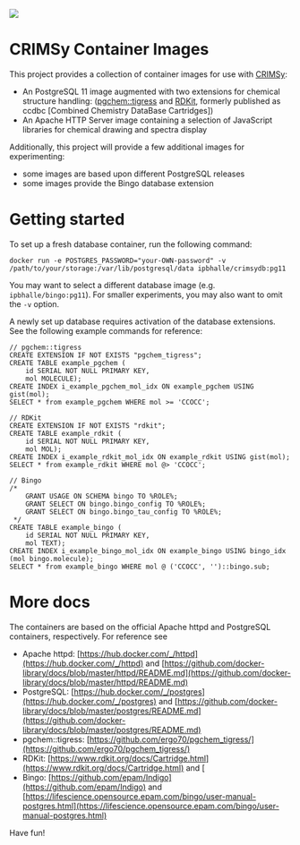 [![](https://img.shields.io/docker/cloud/build/ipbhalle/ccdbc.svg)](https://hub.docker.com/r/ipbhalle/ccdbc/builds/)

# CRIMSy Container Images

This project provides a collection of container images for use with [CRIMSy](https://github.com/ipb-halle/CRIMSy): 

 * An PostgreSQL 11 image augmented with two extensions for chemical structure handling: ([pgchem::tigress](https://github.com/ergo70/pgchem_tigress) and [RDKit](https://github.com/rdkit/rdkit), formerly published as ccdbc [Combined Chemistry DataBase Cartridges])
 * An Apache HTTP Server image containing a selection of JavaScript libraries for chemical drawing and spectra display

Additionally, this project will provide a few additional images for experimenting:

 * some images are based upon different PostgreSQL releases 
 * some images provide the Bingo database extension 


# Getting started
To set up a fresh database container, run the following command:

    docker run -e POSTGRES_PASSWORD="your-OWN-password" -v /path/to/your/storage:/var/lib/postgresql/data ipbhalle/crimsydb:pg11

You may want to select a different database image (e.g. `ipbhalle/bingo:pg11`). For smaller experiments, you may also want to omit the `-v` option.

A newly set up database requires activation of the database extensions. See the following example commands for reference:

    // pgchem::tigress
    CREATE EXTENSION IF NOT EXISTS "pgchem_tigress";
    CREATE TABLE example_pgchem (
        id SERIAL NOT NULL PRIMARY KEY,
        mol MOLECULE);
    CREATE INDEX i_example_pgchem_mol_idx ON example_pgchem USING gist(mol);
    SELECT * from example_pgchem WHERE mol >= 'CCOCC';

    // RDKit
    CREATE EXTENSION IF NOT EXISTS "rdkit";
    CREATE TABLE example_rdkit (
        id SERIAL NOT NULL PRIMARY KEY,
        mol MOL);
    CREATE INDEX i_example_rdkit_mol_idx ON example_rdkit USING gist(mol);
    SELECT * from example_rdkit WHERE mol @> 'CCOCC';

    // Bingo
    /*
        GRANT USAGE ON SCHEMA bingo TO %ROLE%;
        GRANT SELECT ON bingo.bingo_config TO %ROLE%;
        GRANT SELECT ON bingo.bingo_tau_config TO %ROLE%;
     */
    CREATE TABLE example_bingo (
        id SERIAL NOT NULL PRIMARY KEY,
        mol TEXT);
    CREATE INDEX i_example_bingo_mol_idx ON example_bingo USING bingo_idx (mol bingo.molecule);
    SELECT * from example_bingo WHERE mol @ ('CCOCC', '')::bingo.sub;
    
# More docs

The containers are based on the official Apache httpd and PostgreSQL containers, respectively. For reference see

 * Apache httpd: [https://hub.docker.com/_/httpd](https://hub.docker.com/_/httpd) and [https://github.com/docker-library/docs/blob/master/httpd/README.md](https://github.com/docker-library/docs/blob/master/httpd/README.md)
 * PostgreSQL:  [https://hub.docker.com/_/postgres](https://hub.docker.com/_/postgres) and [https://github.com/docker-library/docs/blob/master/postgres/README.md](https://github.com/docker-library/docs/blob/master/postgres/README.md)
 * pgchem::tigress: [https://github.com/ergo70/pgchem_tigress/](https://github.com/ergo70/pgchem_tigress/)
 * RDKit: [https://www.rdkit.org/docs/Cartridge.html](https://www.rdkit.org/docs/Cartridge.html) and [
 * Bingo: [https://github.com/epam/Indigo](https://github.com/epam/Indigo) and [https://lifescience.opensource.epam.com/bingo/user-manual-postgres.html](https://lifescience.opensource.epam.com/bingo/user-manual-postgres.html)


Have fun!


